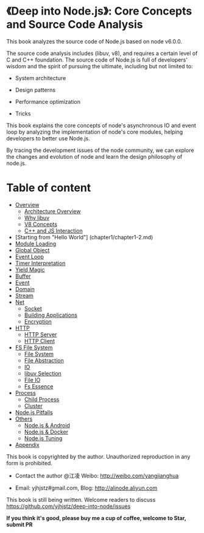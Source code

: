 
# 《Deep into Node.js》: Core Concepts and Source Code Analysis

This book analyzes the source code of Node.js based on node v6.0.0.

The source code analysis includes (libuv, v8), and requires a certain level of C and C++ foundation. The source code of Node.js is full of developers' wisdom and the spirit of pursuing the ultimate, including but not limited to:

- System architecture

- Design patterns

- Performance optimization

- Tricks

This book explains the core concepts of node's asynchronous IO and event loop by analyzing the implementation of node's core modules, helping developers to better use Node.js.

By tracing the development issues of the node community, we can explore the changes and evolution of node and learn the design philosophy of node.js.

# Table of content

* [Overview](chapter1/README.md)
  * [Architecture Overview](chapter1/chapter1-0.md)
  * [Why libuv](chapter1/chapter1-1.md)
  * [V8 Concepts](chapter2/chapter2-0.md)
  * [C++ and JS Interaction](chapter2/chapter2-1.md)
* [Starting from "Hello World"] (chapter1/chapter1-2.md)
* [Module Loading](chapter2/chapter2-2.md)
* [Global Object](chapter12/chapter12-1.md)
* [Event Loop](chapter5/chapter5-1.md)
* [Timer Interpretation](chapter3/chapter3-1.md)
* [Yield Magic](chapter3/chapter3-2.md)
* [Buffer](chapter6/chapter6-1.md)
* [Event](chapter7/chapter7-1.md)
* [Domain](chapter13/chapter13-2.md)
* [Stream](chapter8/chapter8-1.md)
* [Net](chapter9/README.md)
  * [Socket](chapter9/chapter9-1.md)
  * [Building Applications](chapter9/chapter9-2.md)
  * [Encryption](chapter9/chapter9-3.md)
* [HTTP](chapter10/README.md)
  * [HTTP Server](chapter10/chapter10-1.md)
  * [HTTP Client](chapter10/chapter10-2.md)
* [FS File System](chapter11/README.md)
  * [File System](chapter11/chapter11-2.md)
  * [File Abstraction](chapter11/chapter11-1.md)
  * [IO](chapter11/chapter11-3.md)
  * [libuv Selection](chapter11/chapter11-4.md)
  * [File IO](chapter11/chapter11-5.md)
  * [Fs Essence](chapter11/chapter11-6.md)
* [Process](chapter13/README.md)
  * [Child Process](chapter13/chapter13-1.md)
  * [Cluster](chapter4/chapter4-1.md)
* [Node.js Pitfalls](chapter14/chapter14-5.md)
* [Others](chapter14/README.md)
  * [Node.js & Android](chapter14/chapter14-1.md)
  * [Node.js & Docker](chapter14/chapter14-2.md)
  * [Node.js Tuning](chapter14/chapter14-3.md)
* [Appendix](chapter14/chapter14-0.md)


This book is copyrighted by the author. 
Unauthorized reproduction in any form is prohibited.

- Contact the author @江凌 Weibo: http://weibo.com/yangjianghua

- Email: yjhjstz#gmail.com, Blog: http://alinode.aliyun.com

This book is still being written. Welcome readers to discuss https://github.com/yjhjstz/deep-into-node/issues

**If you think it's good, please buy me a cup of coffee, welcome to Star, submit PR**



